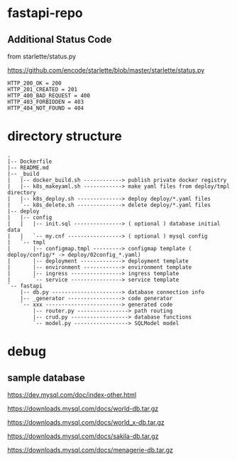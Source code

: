 # fastapi-repo

## Additional Status Code

from starlette/status.py

https://github.com/encode/starlette/blob/master/starlette/status.py

```
HTTP_200_OK = 200
HTTP_201_CREATED = 201
HTTP_400_BAD_REQUEST = 400
HTTP_403_FORBIDDEN = 403
HTTP_404_NOT_FOUND = 404
```

# directory structure

```
.
|-- Dockerfile
|-- README.md
|-- _build
|   |-- docker_build.sh ------------> publish private docker registry
|   |-- k8s_makeyaml.sh ------------> make yaml files from deploy/tmpl directory
|   |-- k8s_deploy.sh --------------> deploy deploy/*.yaml files
|   `-- k8s_delete.sh --------------> delete deploy/*.yaml files
|-- deploy
|   |-- config
|   |   |-- init.sql ---------------> ( optional ) database initial data
|   |   `-- my.cnf -----------------> ( optional ) mysql config
|   `-- tmpl
|       |-- configmap.tmpl ---------> configmap template ( deploy/config/* -> deploy/02config_*.yaml)
|       |-- deployment -------------> deployment template
|       |-- environment ------------> environment template
|       |-- ingress ----------------> ingress template
|       `-- service ----------------> service template
`-- fastapi
    |-- db.py ----------------------> database connection info
    |-- _generator -----------------> code generator
    `-- xxx ------------------------> generated code
        |-- router.py ----------------> path routing 
        |-- crud.py ------------------> database functions
        `-- model.py -----------------> SQLModel model
```

# debug

## sample database

https://dev.mysql.com/doc/index-other.html

https://downloads.mysql.com/docs/world-db.tar.gz

https://downloads.mysql.com/docs/world_x-db.tar.gz

https://downloads.mysql.com/docs/sakila-db.tar.gz

https://downloads.mysql.com/docs/menagerie-db.tar.gz

